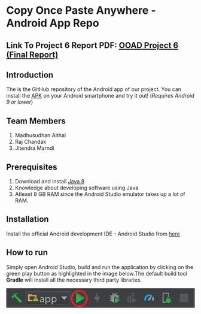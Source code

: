 # Copy Once Paste Anywhere - Android App Repo

## Link To Project 6 Report PDF: [OOAD Project 6 (Final Report)](https://github.com/OOAD-Semester-Project/android-app/blob/master/OOAD%20Project%206.pdf)

## Introduction
The is the GitHub repository of the Android app of our project. You can install the [APK](https://github.com/OOAD-Semester-Project/android-app/raw/master/base.apk) on your Android smartphone and try it out! (*Requires Android 9 or lower*)

Team Members
---
1. Madhusudhan Aithal
2. Raj Chandak
3. Jitendra Marndi

Prerequisites
---
1. Download and install [Java 8](https://java.com/en/download/help/download_options.xml)
2. Knowledge about developing software using Java
2. Atleast 8 GB RAM since the Android Studio emulator takes up a lot of RAM.

Installation
----
Install the official Android development IDE - Android Studio from [here](https://developer.android.com/studio)

How to run
----
Simply open Android Studio, build and run the application by clicking on the green play button as highlighted in the image below.The default build tool **Gradle** will install all the necessary third party libraries.

![](https://github.com/OOAD-Semester-Project/android-app/blob/master/android_studio_run.png)


